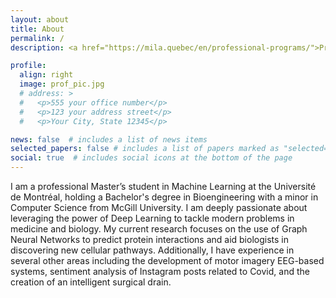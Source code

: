 ```yaml
---
layout: about
title: About
permalink: /
description: <a href="https://mila.quebec/en/professional-programs/">Professional Master’s Degree in Machine Learning</a> 

profile:
  align: right
  image: prof_pic.jpg
  # address: >
  #   <p>555 your office number</p>
  #   <p>123 your address street</p>
  #   <p>Your City, State 12345</p>

news: false  # includes a list of news items
selected_papers: false # includes a list of papers marked as "selected={true}"
social: true  # includes social icons at the bottom of the page
---
```


I am a professional Master’s student in Machine Learning at the Université de Montréal, holding a Bachelor's degree in Bioengineering with a minor in Computer Science from McGill University. I am deeply passionate about leveraging the power of Deep Learning to tackle modern problems in medicine and biology. My current research focuses on the use of Graph Neural Networks to predict protein interactions and aid biologists in discovering new cellular pathways. Additionally, I have experience in several other areas including the development of motor imagery EEG-based systems, sentiment analysis of Instagram posts related to Covid, and the creation of an intelligent surgical drain.




<!-- I am currently working on the use of Graph Neural Networks to predict protein interactions and help biologists discover new cellular pathways. I also have experience with other medical and public health use cases such as motor imagery EEG-based systems, Covid related instagram sentiment analysis and the development of an intelligent surgical drain.  -->


<!-- As a professional Master's student in Machine Learning at the Université de Montréal, I bring a unique blend of technical expertise and passion for problem-solving. With a Bachelor's degree in Bioengineering and a minor in Computer Science from McGill University, I am well-equipped to tackle complex challenges in the field of medicine and biology. My current research focuses on the use of Graph Neural Networks to predict protein interactions and aid biologists in discovering new cellular pathways. Additionally, I have a wealth of experience in several other areas including the development of motor imagery EEG-based systems, sentiment analysis of Instagram posts related to Covid, and the creation of an intelligent surgical drain. I am deeply passionate about leveraging the power of Deep Learning to tackle modern problems in medicine and biology. -->


<!-- I have also previoulsy worked on EEG-based systems to aid individuals with motor disabilities (such as ALS or locked-in syndrome) interact with electronic devices. Additionally, I have professional experience  with Outside of my work, I enjoy surfing, lifting weights and trying new restaurants.  -->
